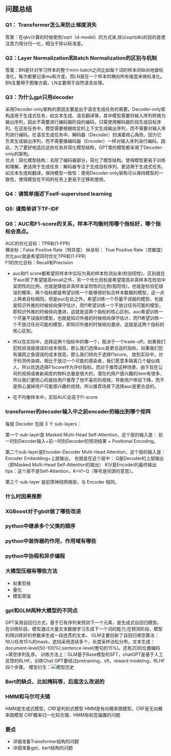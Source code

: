 ## 问题总结
### Q1： Transformer怎么来防止梯度消失
答案：在qkv计算的时候使用/sqrt（d-model）的方式来,除以sqrt(dk)的目的是使注意力得分归一化，相当于除以标准差。
### Q2：Layer Normalization和Batch Normalization的区别与机制
答案：BN是针对学习样本的整个mini-batch之间比如每个词的样本间纵向地做标准化，每次都要记录mu和方差，而LN是在一个样本的横向所有维度来做标准化。BN主要用于图像方面，LN主要用于自然语言处理。
### Q3：为什么gpt只用decoder
采用Decoder-only架构的原因主要是出于语言生成任务的需要。Decoder-only架构适用于生成式任务，如文本生成、语言翻译等，其中模型需要将输入序列转换为输出序列，因此不需要进行编码器阶段的编码，只需使用解码器阶段生成目标序列。在这些任务中，模型需要根据给定的上下文生成输出序列，而不需要对输入序列进行编码。在语言生成任务中，解码器（Decoder）扮演着核心角色，因为它负责生成输出序列，而不需要像编码器（Encoder）一样对输入序列进行编码。因此，为了更好地适应这些任务并简化模型结构，GPT类的模型都采用了Decoder-only的架构。  
优点：简化模型结构：去除了编码器部分，简化了模型结构，使得模型更易于训练和理解。更适用于生成任务：解码器专注于生成目标序列，更适用于生成式任务，如文本生成和翻译。保持模型一致性：使用Decoder-only架构可以保持模型的一致性，使得模型在不同的任务上更易于迁移和使用。

### Q4：请简单描述下self-supervised learning
### Q5: 请简单讲下TF-IDF


### Q6：AUC和F1-score的关系，样本不均衡时用哪个指标好，哪个指标会高点。 
AUC的优化目标：TPR和(1-FPR)  
横坐标：False Positive Rate（特异度） 纵坐标： True Positive Rate（灵敏度）优化auc就是希望同时优化TPR和(1-FPR)  
F1的优化目标：Recall和Precision
- auc和f1 score都希望将样本中实际为真的样本检测出来(检验阳性)，区别就在于auc除了希望提高recall之外，另一个优化目标是希望提高非真样本在检验中呈阴性的比例，也就是降低非真样本呈阳性的比例(假阳性)，也就是检验犯错误的概率，两个指标都是希望训练一个能够很好拟合样本数据的模型，这一点上两者目标相同。但是auc在此之外，希望训练一个尽量不误报的模型，也就是知识外推的时候倾向保守估计，而f1希望训练一个不放过任何可能的模型，即知识外推的时候倾向激进，这就是这两个指标的核心区别。auc希望训练一个尽量不误报的模型，也就是知识外推的时候倾向保守估计，而f1希望训练一个不放过任何可能的模型，即知识外推的时候倾向激进，这就是这两个指标的核心区别。

- 所以在实际中，选择这两个指标中的哪一个，取决于一个trade-off。如果我们犯检验误报错误的成本很高，那么我们选择auc是更合适的指标。如果我们犯有漏网之鱼错误的成本很高，那么我们倾向于选择f1score。
放到实际中，对于检测传染病，相比于放过一个可能的感染者，我们愿意多隔离几个疑似病人，所以优选选择F1score作为评价指标。而对于推荐这种场景，由于现在公司的视频或者新闻库的物料总量是很大的，潜在的用户感兴趣的item有很多，所以我们更担心的是给用户推荐了他不喜欢的视频，导致用户体验下降，而不是担心漏掉用户可能感兴趣的视频。所以推荐场景下选择auc是更合适的。

- 在不均衡样本中，实际AUC会高于f1-score 
### transformer的decoder输入中之前encoder的输出到哪个矩阵
每层 Decoder 包括 3 个 sub-layers： 

第一个 sub-layer是 Masked Multi-Head Self-Attention，这个层的输入是：
前一时刻Decoder输入+前一时刻Decoder的预测结果 + Positional Encoding。

第二个sub-layer是Encoder-Decoder Multi-Head Attention，这个层的输入是：
Encoder Embedding+上层输出。
也就是在这个层中：
Q是Decoder的上层输出（即Masked Multi-Head Self-Attention的输出）
K\V是Encoder的最终输出
tips：这个层不是Self-Attention，K=V!=Q（等号是同源的意思）。

第三个 sub-layer 是前馈神经网络层，与 Encoder 相同。
### 什么时因果推断

### XGBoost对于gbdt做了哪些改进


### python中继承多个父类的顺序

### python中装饰器的作用，作用域有哪些
### python中协程和异步编程

### 大模型压缩有哪些方法 
- 权重剪枝
- 量化
- 模型蒸馏

### gpt和GLM两种大模型的不同点
GPT采用自回归方式，基于已有序列来预测下一个元素，是生成式自回归模型。
在训练阶段，模型通过大量文本数据学习生成下一个词的能力;在预测阶段，模型利用训练好的参数来生成一段连贯的文本。
GLM主要创新了自回归填空算法：NLU任务15%的mask，遮挡采用连续多个，长度采样泊松分布。文本生成：document-level(50-100%),sentence-level(整句的15%)。还有2D的位置编码+填空序列乱序。
训练方法上：GLM基于Base模型的SFT，chatGPT是基于人工反馈的RLHF。训练Chat GPT要经过pretraining，sft，reward modeling，RLHF四个步骤。
模型衍生：![模型历史](D:\projects\NLPer-Interview\24-碰到过的问题\v2-75ef40cd622a9d91736dd73c7fe1330c_1440w.webp)
### Bert的缺点，比如掩码等，后面怎么改进的

### HMM和马尔可夫链
HMM是生成式模型，CRF是判别式模型
HMM是有向概率图模型，CRF是无向概率图模型
CRF概率归一化较合理，HMM有标签偏置的问题

### 要点
- 详细准备Transformer结构的问题
- 详细准备gpt，bert结构的问题
